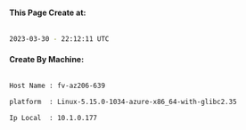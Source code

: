 
   
#### This Page Create at:

```bash

2023-03-30 - 22:12:11 UTC

```

#### Create By Machine:

```bash

Host Name : fv-az206-639

platform  : Linux-5.15.0-1034-azure-x86_64-with-glibc2.35

Ip Local  : 10.1.0.177

```

